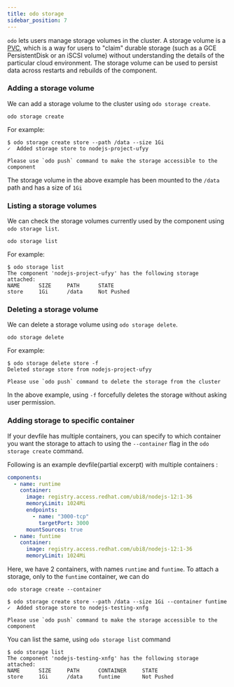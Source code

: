 ```yaml
---
title: odo storage
sidebar_position: 7
---
```

`odo` lets users manage storage volumes in the cluster. A storage volume is a [PVC](https://kubernetes.io/docs/concepts/storage/volumes/#persistentvolumeclaim), which is a way for users to "claim" durable storage (such as a GCE PersistentDisk or an iSCSI volume) without understanding the details of the particular cloud environment. The storage volume can be used to persist data across restarts and rebuilds of the component.

### Adding a storage volume

We can add a storage volume to the cluster using `odo storage create`.

```shell
odo storage create
```
For example:
```shell
$ odo storage create store --path /data --size 1Gi
✓  Added storage store to nodejs-project-ufyy

Please use `odo push` command to make the storage accessible to the component
```

The storage volume in the above example has been mounted to the `/data` path and has a size of `1Gi`

### Listing a storage volumes

We can check the storage volumes currently used by the component using `odo storage list`.
```shell
odo storage list
```
For example:
```shell
$ odo storage list
The component 'nodejs-project-ufyy' has the following storage attached:
NAME      SIZE     PATH      STATE
store     1Gi      /data     Not Pushed
```

### Deleting a storage volume

We can delete a storage volume using `odo storage delete`.

```shell
odo storage delete
```
For example:
```shell
$ odo storage delete store -f
Deleted storage store from nodejs-project-ufyy

Please use `odo push` command to delete the storage from the cluster
```
In the above example, using `-f` forcefully deletes the storage without asking user permission.

### Adding storage to specific container

If your devfile has multiple containers, you can specify to which container you want the
storage to attach to using the `--container` flag in the `odo storage create` command.

Following is an example devfile(partial excerpt) with multiple containers :
```yaml
components:
  - name: runtime
    container:
      image: registry.access.redhat.com/ubi8/nodejs-12:1-36
      memoryLimit: 1024Mi
      endpoints:
        - name: "3000-tcp"
          targetPort: 3000
      mountSources: true
  - name: funtime
    container:
      image: registry.access.redhat.com/ubi8/nodejs-12:1-36
      memoryLimit: 1024Mi
```


Here, we have 2 containers, with names `runtime` and `funtime`. To attach a storage, only to the `funtime` container, we can do
```shell
odo storage create --container
```
```shell
$ odo storage create store --path /data --size 1Gi --container funtime
✓  Added storage store to nodejs-testing-xnfg

Please use `odo push` command to make the storage accessible to the component
```

You can list the same, using `odo storage list` command

```shell
$ odo storage list
The component 'nodejs-testing-xnfg' has the following storage attached:
NAME      SIZE     PATH      CONTAINER     STATE
store     1Gi      /data     funtime       Not Pushed
```
